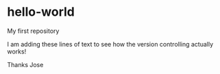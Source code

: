 # hello-world
My first repository

I am adding these lines of text to see how the version controlling actually works!

Thanks
Jose
